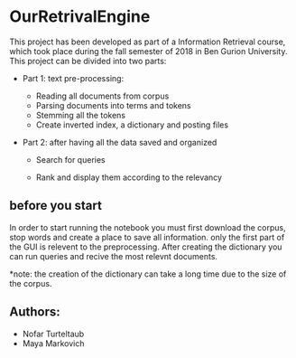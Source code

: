 # OurRetrivalEngine
This project has been developed as part of a Information Retrieval course, which took place during the fall semester of 2018 in Ben Gurion University. 
This project can be divided into two parts: 
- Part 1: text pre-processing:

  - Reading all documents from corpus
  - Parsing documents into terms and tokens
  - Stemming all the tokens
  - Create inverted index, a dictionary and posting files
  
 - Part 2: after having all the data saved and organized
    - Search for queries
  
    - Rank and display them according to the relevancy


## before you start
In order to start running the notebook you must first download the corpus, stop words and create a place to save all information.
only the first part of the GUI is relevent to the preprocessing.
After creating the dictionary you can run queries and recive the most relevnt documents.

*note: the creation of the dictionary can take a long time due to the size of the corpus.

## Authors:
- Nofar Turteltaub
- Maya Markovich
